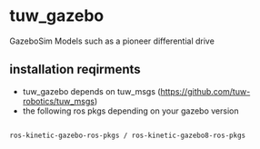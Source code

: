 # tuw_gazebo
GazeboSim Models such as a pioneer differential drive
## installation reqirments
* tuw_gazebo depends on tuw_msgs (https://github.com/tuw-robotics/tuw_msgs)
* the following ros pkgs depending on your gazebo version
<code>
ros-kinetic-gazebo-ros-pkgs / ros-kinetic-gazebo8-ros-pkgs 
</code>

